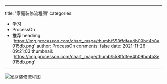 
---
title: '家庭装修流程图'
categories: 
 - 学习
 - ProcessOn
 - 推荐
headimg: 'https://img.processon.com/chart_image/thumb/558ffdfee4b09bd4b8e915db.png'
author: ProcessOn
comments: false
date: 2021-11-26 09:21:03
thumbnail: 'https://img.processon.com/chart_image/thumb/558ffdfee4b09bd4b8e915db.png'
---

<div>   
<img class="thumb" alt="家庭装修流程图" src="https://img.processon.com/chart_image/thumb/558ffdfee4b09bd4b8e915db.png" referrerpolicy="no-referrer">
<p></p>  
</div>
            